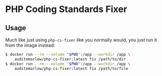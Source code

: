 PHP Coding Standards Fixer
==========================

Usage
-----
Much like just using `php-cs-fixer` like you normally would, you just run it
from the image instead:

```sh
$ docker run --rm --volume "$PWD":/app --workdir /app \
    auditemarlow/php-cs-fixer:latest fix /path/to/dir
$ docker run --rm --volume "$PWD":/app --workdir /app \
    auditemarlow/php-cs-fixer:latest fix /path/to/file
```
